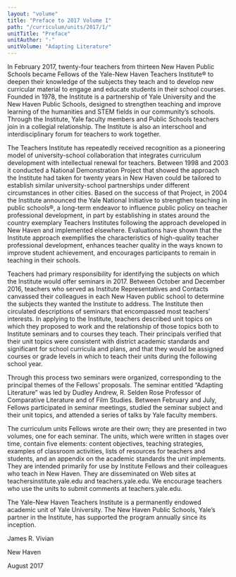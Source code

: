 ```yaml
---
layout: "volume"
title: "Preface to 2017 Volume I"
path: "/curriculum/units/2017/1/"
unitTitle: "Preface"
unitAuthor: "-"
unitVolume: "Adapting Literature"
---
```

<main>
<p>
In February 2017, twenty-four teachers from thirteen New Haven Public Schools became Fellows of the Yale-New Haven Teachers Institute® to deepen their knowledge of the subjects they teach and to develop new curricular material to engage and educate students in their school courses. Founded in 1978, the Institute is a partnership of Yale University and the New Haven Public Schools, designed to strengthen teaching and improve learning of the humanities and STEM fields in our community’s schools. Through the Institute, Yale faculty members and Public Schools teachers join in a collegial relationship. The Institute is also an interschool and interdisciplinary forum for teachers to work together.
</p>
<p>
The Teachers Institute has repeatedly received recognition as a pioneering model of university-school collaboration that integrates curriculum development with intellectual renewal for teachers. Between 1998 and 2003 it conducted a National Demonstration Project that showed the approach the Institute had taken for twenty years in New Haven could be tailored to establish similar university-school partnerships under different circumstances in other cities. Based on the success of that Project, in 2004 the Institute announced the Yale National Initiative to strengthen teaching in public schools®, a long-term endeavor to influence public policy on teacher professional development, in part by establishing in states around the country exemplary Teachers Institutes following the approach developed in New Haven and implemented elsewhere. Evaluations have shown that the Institute approach exemplifies the characteristics of high-quality teacher professional development, enhances teacher quality in the ways known to improve student achievement, and encourages participants to remain in teaching in their schools.
</p>
<p>
Teachers had primary responsibility for identifying the subjects on which the Institute would offer seminars in 2017. Between October and December 2016, teachers who served as Institute Representatives and Contacts canvassed their colleagues in each New Haven public school to determine the subjects they wanted the Institute to address. The Institute then circulated descriptions of seminars that encompassed most teachers’ interests. In applying to the Institute, teachers described unit topics on which they proposed to work and the relationship of those topics both to Institute seminars and to courses they teach. Their principals verified that their unit topics were consistent with district academic standards and significant for school curricula and plans, and that they would be assigned courses or grade levels in which to teach their units during the following school year.
</p>
<p>
Through this process two seminars were organized, corresponding to the principal themes of the Fellows’ proposals. The seminar entitled “Adapting Literature” was led by Dudley Andrew, R. Selden Rose Professor of Comparative Literature and of Film Studies. Between February and July, Fellows participated in seminar meetings, studied the seminar subject and their unit topics, and attended a series of talks by Yale faculty members.
</p>
<p>
The curriculum units Fellows wrote are their own; they are presented in two volumes, one for each seminar. The units, which were written in stages over time, contain five elements: content objectives, teaching strategies, examples of classroom activities, lists of resources for teachers and students, and an appendix on the academic standards the unit implements. They are intended primarily for use by Institute Fellows and their colleagues who teach in New Haven. They are disseminated on Web sites at teachersinstitute.yale.edu and teachers.yale.edu. We encourage teachers who use the units to submit comments at teachers.yale.edu.
</p>
<p>
The Yale-New Haven Teachers Institute is a permanently endowed academic unit of Yale University. The New Haven Public Schools, Yale’s partner in the Institute, has supported the program annually since its inception.
</p>
<p>
James R. Vivian
</p>
<p>
New Haven
</p>
<p>
August 2017
</p>
</main>